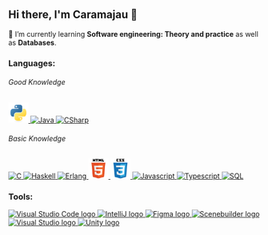 ## Hi there, I'm Caramajau 👋

🌱 I’m currently learning **Software engineering: Theory and practice** as well as **Databases**.

### Languages:
###### Good Knowledge
<!-- Python logo -->
<a href="https://www.python.org" rel="noreferrer"> 
    <img src="https://raw.githubusercontent.com/devicons/devicon/master/icons/python/python-original.svg" alt="Python" width="40" height="40"/> 
</a> 
<!-- Java logo -->
<a href="https://www.java.com/en/" rel="noreferrer">
    <img src="https://cdn-icons-png.flaticon.com/512/226/226777.png" alt="Java" width="40" height="40"/>
</a>
<!-- C# logo -->
<a href="https://dotnet.microsoft.com/en-us/languages/csharp" rel="noreferrer">
    <img src="https://upload.wikimedia.org/wikipedia/commons/thumb/b/bd/Logo_C_sharp.svg/1820px-Logo_C_sharp.svg.png" alt="CSharp" width="40" height="40"/>
</a>

###### Basic Knowledge
<!-- C logo -->
<a href="https://en.wikipedia.org/wiki/C_(programming_language)" rel="noreferrer">
    <img src="https://upload.wikimedia.org/wikipedia/commons/1/19/C_Logo.png" alt="C" width="40" height="40"/>
</a>
<!-- Haskell logo -->
<a href="https://www.haskell.org" rel="noreferrer">
    <img src="https://upload.wikimedia.org/wikipedia/commons/thumb/1/1c/Haskell-Logo.svg/512px-Haskell-Logo.svg.png" alt="Haskell" width="40" height="40"/>
</a>
<!-- Erlang logo -->
<a href="https://www.erlang.org" rel="noreferrer">
    <img src="https://upload.wikimedia.org/wikipedia/commons/thumb/0/04/Erlang_logo.svg/1168px-Erlang_logo.svg.png" alt="Erlang" width="40" height="40"/>
</a>
<!-- HTML logo -->
<a href="https://html.spec.whatwg.org/multipage/" rel="noreferrer"> 
    <img src="https://raw.githubusercontent.com/devicons/devicon/master/icons/html5/html5-original-wordmark.svg" alt="HTML" width="40" height="40"/>
</a> 
<!-- CSS logo -->
<a href="https://www.w3.org/Style/CSS/Overview.en.html" rel="noreferrer"> 
    <img src="https://raw.githubusercontent.com/devicons/devicon/master/icons/css3/css3-original-wordmark.svg" alt="CSS" width="40" height="40"/>
</a>
<!-- Javascript logo -->
<a href="https://www.javascript.com/" rel="noreferrer">
    <img src="https://upload.wikimedia.org/wikipedia/commons/thumb/9/99/Unofficial_JavaScript_logo_2.svg/330px-Unofficial_JavaScript_logo_2.svg.png" alt="Javascript" height="40" />
</a>
<!-- Typescript logo -->
<a href="https://www.typescriptlang.org/" rel="noreferrer">
    <img src="https://cdn.worldvectorlogo.com/logos/typescript.svg" alt="Typescript" height="40">
</a>
<!-- SQL logo -->
<a href="https://en.wikipedia.org/wiki/SQL" rel="noreferrer">
    <img src="https://www.svgrepo.com/show/331760/sql-database-generic.svg" alt="SQL" height="40">
</a>

### Tools:
<!-- VSCode logo -->
<a href="https://code.visualstudio.com" rel="noreferrer">
    <img src="https://upload.wikimedia.org/wikipedia/commons/9/9a/Visual_Studio_Code_1.35_icon.svg" alt="Visual Studio Code logo" width="40" height="40"/>
</a>
<!-- IntelliJ logo -->
<a href="https://www.jetbrains.com/idea/" rel="noreferrer">
    <img src="https://upload.wikimedia.org/wikipedia/commons/thumb/9/9c/IntelliJ_IDEA_Icon.svg/1200px-IntelliJ_IDEA_Icon.svg.png" alt="IntelliJ logo" width="40" height="40"/>
</a>
<!-- Figma logo -->
<a href="https://www.figma.com" rel="noreferrer">
    <img src="https://cdn.sanity.io/images/599r6htc/localized/46a76c802176eb17b04e12108de7e7e0f3736dc6-1024x1024.png?w=670&h=670&q=75&fit=max&auto=format" alt="Figma logo" width="40" height="40"/>
</a>
<!-- Scene builder logo -->
<a href="https://gluonhq.com/products/scene-builder/" rel="noreferrer">
    <img src="https://i0.wp.com/gluonhq.com/wp-content/uploads/2015/02/SceneBuilderLogo.png?fit=781%2C781&ssl=1" alt="Scenebuilder logo" width="40" height="40"/>
</a>
<!-- Visual Studio logo -->
<a href="https://visualstudio.microsoft.com" rel="noreferrer">
    <img src="https://upload.wikimedia.org/wikipedia/commons/thumb/2/2c/Visual_Studio_Icon_2022.svg/800px-Visual_Studio_Icon_2022.svg.png" alt="Visual Studio logo" width="40" height="40"/>
</a>
<!-- Unity logo -->
<a href="https://unity.com" rel="noreferrer">
    <img src="https://i.redd.it/tu3gt6ysfxq71.png" alt="Unity logo" width="40" height="40"/>
</a>
<!--
**Caramajau/Caramajau** is a ✨ _special_ ✨ repository because its `README.md` (this file) appears on your GitHub profile.

Here are some ideas to get you started:

- 🔭 I’m currently working on ...
- 🌱 I’m currently learning ...
- 👯 I’m looking to collaborate on ...
- 🤔 I’m looking for help with ...
- 💬 Ask me about ...
- 📫 How to reach me: ...
- 😄 Pronouns: ...
- ⚡ Fun fact: ...
![Github licence](https://img.shields.io/badge/Profile_views-245-0e75b6?style=flat-square)
![Github coolness](https://img.shields.io/badge/Coolness-87/100-0e75b6?style=flat-square)
-->
